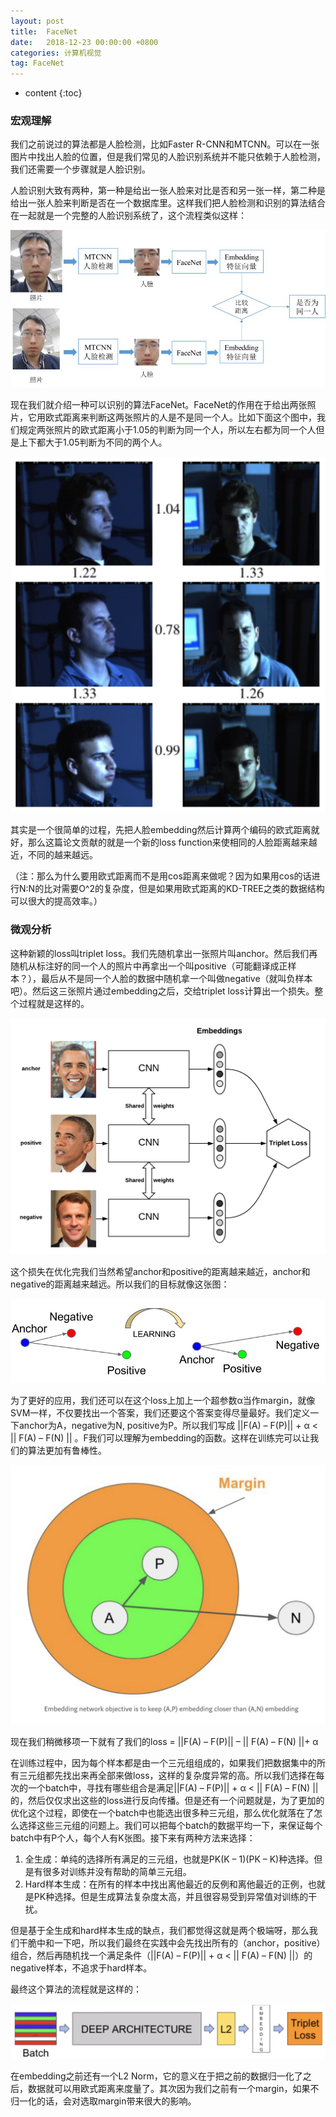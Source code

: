 ```yaml
---
layout: post
title:  FaceNet
date:   2018-12-23 00:00:00 +0800
categories: 计算机视觉
tag: FaceNet
---
```


* content
{:toc}


### 宏观理解
我们之前说过的算法都是人脸检测，比如Faster R-CNN和MTCNN。可以在一张图片中找出人脸的位置，但是我们常见的人脸识别系统并不能只依赖于人脸检测，我们还需要一个步骤就是人脸识别。

人脸识别大致有两种，第一种是给出一张人脸来对比是否和另一张一样，第二种是给出一张人脸来判断是否在一个数据库里。这样我们把人脸检测和识别的算法结合在一起就是一个完整的人脸识别系统了，这个流程类似这样：

<p align="center"> 
  <img src="/imgs/facenet/1.jpeg">
</p>

现在我们就介绍一种可以识别的算法FaceNet。FaceNet的作用在于给出两张照片，它用欧式距离来判断这两张照片的人是不是同一个人。比如下面这个图中，我们规定两张照片的欧式距离小于1.05的判断为同一个人，所以左右都为同一个人但是上下都大于1.05判断为不同的两个人。

<p align="center"> 
  <img src="/imgs/facenet/2.png">
</p>

其实是一个很简单的过程，先把人脸embedding然后计算两个编码的欧式距离就好，那么这篇论文贡献的就是一个新的loss function来使相同的人脸距离越来越近，不同的越来越远。

（注：那么为什么要用欧式距离而不是用cos距离来做呢？因为如果用cos的话进行N:N的比对需要O^2的复杂度，但是如果用欧式距离的KD-TREE之类的数据结构可以很大的提高效率。）

 

### 微观分析
这种新颖的loss叫triplet loss。我们先随机拿出一张照片叫anchor。然后我们再随机从标注好的同一个人的照片中再拿出一个叫positive（可能翻译成正样本？），最后从不是同一个人脸的数据中随机拿一个叫做negative（就叫负样本吧）。然后这三张照片通过embedding之后，交给triplet loss计算出一个损失。整个过程就是这样的。


<p align="center"> 
  <img src="/imgs/facenet/3.png">
</p>

这个损失在优化完我们当然希望anchor和positive的距离越来越近，anchor和negative的距离越来越远。所以我们的目标就像这张图：


<p align="center"> 
  <img src="/imgs/facenet/4.jpeg">
</p>

为了更好的应用，我们还可以在这个loss上加上一个超参数α当作margin，就像SVM一样，不仅要找出一个答案，我们还要这个答案变得尽量最好。我们定义一下anchor为A，negative为N, positive为P。所以我们写成 ||F(A) – F(P)|| + α < || F(A) – F(N) || 。F我们可以理解为embedding的函数。这样在训练完可以让我们的算法更加有鲁棒性。


<p align="center"> 
  <img src="/imgs/facenet/5.png">
</p>

现在我们稍微移项一下就有了我们的loss = ||F(A) – F(P)|| – || F(A) – F(N) ||+ α

在训练过程中，因为每个样本都是由一个三元组组成的，如果我们把数据集中的所有三元组都先找出来再全部来做loss，这样的复杂度异常的高。所以我们选择在每次的一个batch中，寻找有哪些组合是满足||F(A) – F(P)|| + α < || F(A) – F(N) ||的，然后仅仅求出这些的loss进行反向传播。但是还有一个问题就是，为了更加的优化这个过程，即使在一个batch中也能选出很多种三元组，那么优化就落在了怎么选择这些三元组的问题上。我们可以把每个batch的数据平均一下，来保证每个batch中有P个人，每个人有K张图。接下来有两种方法来选择：

1. 全生成：单纯的选择所有满足的三元组，也就是PK(K – 1)(PK – K)种选择。但是有很多对训练并没有帮助的简单三元组。
2. Hard样本生成：在所有的样本中找出离他最近的反例和离他最近的正例，也就是PK种选择。但是生成算法复杂度太高，并且很容易受到异常值对训练的干扰。

但是基于全生成和hard样本生成的缺点，我们都觉得这就是两个极端呀，那么我们干脆中和一下吧，所以我们最终在实践中会先找出所有的（anchor，positive）组合，然后再随机找一个满足条件（||F(A) – F(P)|| + α < || F(A) – F(N) ||）的negative样本，不追求于hard样本。

最终这个算法的流程就是这样的：


<p align="center"> 
  <img src="/imgs/facenet/6.png">
</p>

在embedding之前还有一个L2 Norm，它的意义在于把之前的数据归一化了之后，数据就可以用欧式距离来度量了。其次因为我们之前有一个margin，如果不归一化的话，会对选取margin带来很大的影响。
